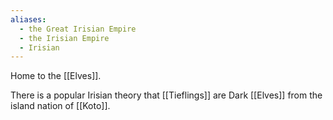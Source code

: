 ```yaml
---
aliases:
  - the Great Irisian Empire
  - the Irisian Empire
  - Irisian
---
```

Home to the [[Elves]].

There is a popular Irisian theory that [[Tieflings]] are Dark [[Elves]] from the island nation of [[Koto]].